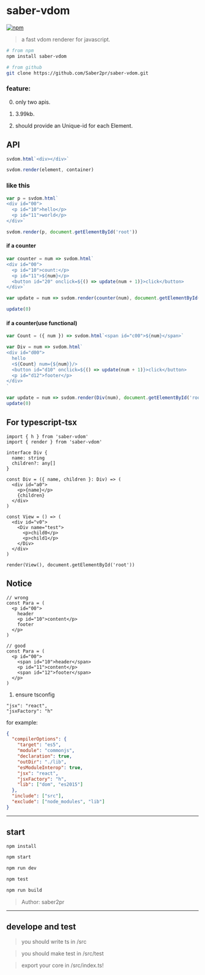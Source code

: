 # saber-vdom

[![npm](https://img.shields.io/npm/v/saber-vdom.svg?color=blue)](https://www.npmjs.com/package/saber-vdom)

> a fast vdom renderer for javascript.

```bash
# from npm
npm install saber-vdom

# from github
git clone https://github.com/Saber2pr/saber-vdom.git
```

### feature:

0. only two apis.

1. 3.99kb.

1. should provide an Unique-id for each Element.

## API

```js
svdom.html`<div></div>`

svdom.render(element, container)
```

### like this

```js
var p = svdom.html`
<div id="00">
  <p id="10">hello</p>
  <p id="11">world</p>
</div>`

svdom.render(p, document.getElementById('root'))
```

#### if a counter

```js
var counter = num => svdom.html`
<div id="00">
  <p id="10">count:</p>
  <p id="11">${num}</p>
  <button id="20" onclick=${() => update(num + 1)}>click</button>
</div>`

var update = num => svdom.render(counter(num), document.getElementById('root'))

update(0)
```

#### if a counter(use functional)

```js
var Count = ({ num }) => svdom.html`<span id="c00">${num}</span>`

var Div = num => svdom.html`
<div id="d00">
  hello
  <${Count} num={${num}}/>
  <button id="d10" onclick=${() => update(num + 1)}>click</button>
  <p id="d12">footer</p>
</div>
`

var update = num => svdom.render(Div(num), document.getElementById('root'))
update(0)
```

## For typescript-tsx

```tsx
import { h } from 'saber-vdom'
import { render } from 'saber-vdom'

interface Div {
  name: string
  children?: any[]
}

const Div = ({ name, children }: Div) => (
  <div id="a0">
    <p>{name}</p>
    {children}
  </div>
)

const View = () => (
  <div id="v0">
    <Div name="test">
      <p>child0</p>
      <p>child1</p>
    </Div>
  </div>
)

render(View(), document.getElementById('root'))
```

## Notice

```tsx
// wrong
const Para = (
  <p id="00">
    header
    <p id="10">content</p>
    footer
  </p>
)

// good
const Para = (
  <p id="00">
    <span id="10">header</span>
    <p id="11">content</p>
    <span id="12">footer</span>
  </p>
)
```

1. ensure tsconfig

```
"jsx": "react",
"jsxFactory": "h"
```

for example:

```json
{
  "compilerOptions": {
    "target": "es5",
    "module": "commonjs",
    "declaration": true,
    "outDir": "./lib",
    "esModuleInterop": true,
    "jsx": "react",
    "jsxFactory": "h",
    "lib": ["dom", "es2015"]
  },
  "include": ["src"],
  "exclude": ["node_modules", "lib"]
}
```

---

## start

```bash
npm install
```

```bash
npm start

npm run dev

npm test

npm run build
```

> Author: saber2pr

---

## develope and test

> you should write ts in /src

> you should make test in /src/test

> export your core in /src/index.ts!
